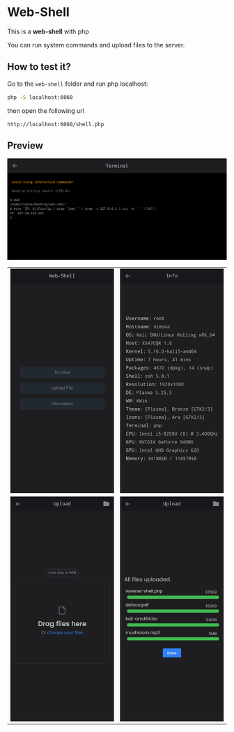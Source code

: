 # Web-Shell

This is a **web-shell** with php

You can run system commands and upload files to the server.

## How to test it?

Go to the `web-shell` folder and run php localhost:

<!--
```bash
php -S $(ifconfig | grep "inet " | grep -v 127.0.0.1 | cut -d ' ' -f10):6060
```
-->

```bash
php -S localhost:6060
```

then open the following url
```
http://localhost:6060/shell.php
```

## Preview

<img src="preview/terminal.png" width="800px" alt="preview-terminal"/>

<table>
  <tr>
    <td>
      <img src="preview/main.png" width="340px" alt="preview-main"/>
    </td>
    <td>
      <img src="preview/info.png" width="340px" alt="preview-info"/>
    </td>
  </tr>
  <tr>
    <td>
      <img src="preview/upload.png" width="340px" alt="preview-upload"/>
    </td>
    <td>
      <img src="preview/uploaded.png" width="340px" alt="preview-uploaded"/>
    </td>
  </tr>
</table>